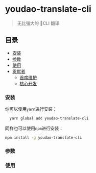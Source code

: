 # youdao-translate-cli

> 无比强大的 CLI 翻译

## 目录

* [安装](#安装)
* [参数](#参数)
* [使用](#使用)
* [贡献者](#贡献者)
   - [首席维护](#首席维护)
   - [核心开发](#核心开发)

### 安装

你可以使用`yarn`进行安装：

```zsh
  yarn global add youdao-translate-cli
```

同样也可以使用`npm`进行安装：

```zsh
npm install -g youdao-translate-cli
```

### 参数


### 使用
